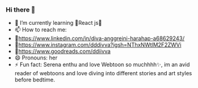 ### Hi there 👋

<!--
**divaaharahap/divaaharahap** is a ✨ _special_ ✨ repository because its `README.md` (this file) appears on your GitHub profile.

Here are some ideas to get you started:
-->
- 🌱 I’m currently learning 🌟React js🌟
- 📫 How to reach me:
-   🔗https://www.linkedin.com/in/diva-anggreini-harahap-a68629243/
-   🔗https://www.instagram.com/dddivva?igsh=NThxNWtlM2F2ZWVi
-   🔗https://www.goodreads.com/ddiivva
- 😄 Pronouns: her
- ⚡ Fun fact: Serena enthu and love Webtoon so muchhhh✨, im an avid reader of webtoons and love diving into different stories and art styles before bedtime.

